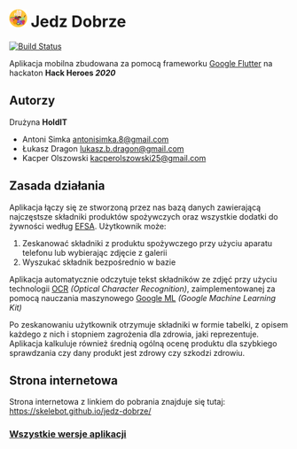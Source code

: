 # <img src="./assets/icon/icon.png" width="32"> Jedz Dobrze 

[![Build Status](https://travis-ci.com/Skelebot/hackaton.svg?token=jVjt5dHumaDUboMqZmdt&branch=master)](https://travis-ci.com/Skelebot/hackaton)

Aplikacja mobilna zbudowana za pomocą frameworku [Google Flutter](https://flutter.dev/)
na hackaton **Hack Heroes *2020***

## Autorzy

Drużyna **HoldIT**
* Antoni Simka <antonisimka.8@gmail.com>
* Łukasz Dragon <lukasz.b.dragon@gmail.com>
* Kacper Olszowski <kacperolszowski25@gmail.com>

## Zasada działania

Aplikacja łączy się ze stworzoną przez nas bazą danych
zawierającą najczęstsze składniki produktów
spożywczych oraz wszystkie dodatki do żywności według [EFSA](https://www.efsa.europa.eu/).
Użytkownik może:
1. Zeskanować składniki z produktu spożywczego przy użyciu aparatu telefonu lub wybierając zdjęcie z galerii
2. Wyszukać składnik bezpośrednio w bazie

Aplikacja automatycznie odczytuje tekst składników ze zdjęć przy użyciu technologii [OCR](https://en.wikipedia.org/wiki/Optical_character_recognition) *(Optical Character Recognition)*, zaimplementowanej za pomocą nauczania maszynowego [Google ML](https://developers.google.com/ml-kit/) *(Google Machine Learning Kit)*

Po zeskanowaniu użytkownik otrzymuje składniki w formie tabelki, z opisem każdego z nich i stopniem zagrożenia dla zdrowia, jaki reprezentuje. Aplikacja kalkuluje również średnią ogólną ocenę produktu dla szybkiego sprawdzania czy dany produkt jest zdrowy czy szkodzi zdrowiu.

## Strona internetowa
Strona internetowa z linkiem do pobrania znajduje się tutaj:
https://skelebot.github.io/jedz-dobrze/

### [Wszystkie wersje aplikacji](https://github.com/Skelebot/jedz-dobrze/releases)